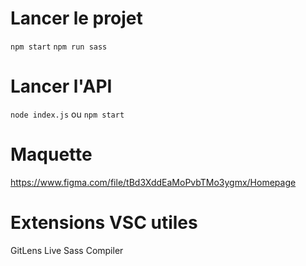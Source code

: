 # Lancer le projet

`npm start`
`npm run sass`

# Lancer l'API

`node index.js` ou `npm start`

# Maquette

https://www.figma.com/file/tBd3XddEaMoPvbTMo3ygmx/Homepage

# Extensions VSC utiles

GitLens
Live Sass Compiler




